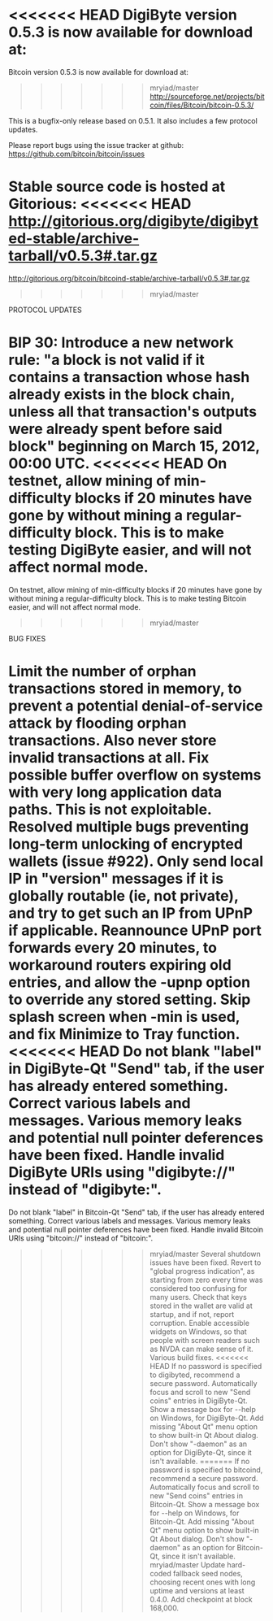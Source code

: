 <<<<<<< HEAD
DigiByte version 0.5.3 is now available for download at:
=======
Bitcoin version 0.5.3 is now available for download at:
>>>>>>> mryiad/master
http://sourceforge.net/projects/bitcoin/files/Bitcoin/bitcoin-0.5.3/

This is a bugfix-only release based on 0.5.1.
It also includes a few protocol updates.

Please report bugs using the issue tracker at github:
https://github.com/bitcoin/bitcoin/issues

Stable source code is hosted at Gitorious:
<<<<<<< HEAD
http://gitorious.org/digibyte/digibyted-stable/archive-tarball/v0.5.3#.tar.gz
=======
http://gitorious.org/bitcoin/bitcoind-stable/archive-tarball/v0.5.3#.tar.gz
>>>>>>> mryiad/master

PROTOCOL UPDATES

BIP 30: Introduce a new network rule: "a block is not valid if it contains a transaction whose hash already exists in the block chain, unless all that transaction's outputs were already spent before said block" beginning on March 15, 2012, 00:00 UTC.
<<<<<<< HEAD
On testnet, allow mining of min-difficulty blocks if 20 minutes have gone by without mining a regular-difficulty block. This is to make testing DigiByte easier, and will not affect normal mode.
=======
On testnet, allow mining of min-difficulty blocks if 20 minutes have gone by without mining a regular-difficulty block. This is to make testing Bitcoin easier, and will not affect normal mode.
>>>>>>> mryiad/master

BUG FIXES

Limit the number of orphan transactions stored in memory, to prevent a potential denial-of-service attack by flooding orphan transactions. Also never store invalid transactions at all.
Fix possible buffer overflow on systems with very long application data paths. This is not exploitable.
Resolved multiple bugs preventing long-term unlocking of encrypted wallets
(issue #922).
Only send local IP in "version" messages if it is globally routable (ie, not private), and try to get such an IP from UPnP if applicable.
Reannounce UPnP port forwards every 20 minutes, to workaround routers expiring old entries, and allow the -upnp option to override any stored setting.
Skip splash screen when -min is used, and fix Minimize to Tray function.
<<<<<<< HEAD
Do not blank "label" in DigiByte-Qt "Send" tab, if the user has already entered something.
Correct various labels and messages.
Various memory leaks and potential null pointer deferences have been fixed.
Handle invalid DigiByte URIs using "digibyte://" instead of "digibyte:".
=======
Do not blank "label" in Bitcoin-Qt "Send" tab, if the user has already entered something.
Correct various labels and messages.
Various memory leaks and potential null pointer deferences have been fixed.
Handle invalid Bitcoin URIs using "bitcoin://" instead of "bitcoin:".
>>>>>>> mryiad/master
Several shutdown issues have been fixed.
Revert to "global progress indication", as starting from zero every time was considered too confusing for many users.
Check that keys stored in the wallet are valid at startup, and if not, report corruption.
Enable accessible widgets on Windows, so that people with screen readers such as NVDA can make sense of it.
Various build fixes.
<<<<<<< HEAD
If no password is specified to digibyted, recommend a secure password.
Automatically focus and scroll to new "Send coins" entries in DigiByte-Qt.
Show a message box for --help on Windows, for DigiByte-Qt.
Add missing "About Qt" menu option to show built-in Qt About dialog.
Don't show "-daemon" as an option for DigiByte-Qt, since it isn't available.
=======
If no password is specified to bitcoind, recommend a secure password.
Automatically focus and scroll to new "Send coins" entries in Bitcoin-Qt.
Show a message box for --help on Windows, for Bitcoin-Qt.
Add missing "About Qt" menu option to show built-in Qt About dialog.
Don't show "-daemon" as an option for Bitcoin-Qt, since it isn't available.
>>>>>>> mryiad/master
Update hard-coded fallback seed nodes, choosing recent ones with long uptime and versions at least 0.4.0.
Add checkpoint at block 168,000.
